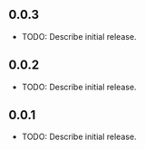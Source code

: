 ## 0.0.3

* TODO: Describe initial release.
## 0.0.2

* TODO: Describe initial release.
## 0.0.1

* TODO: Describe initial release.
